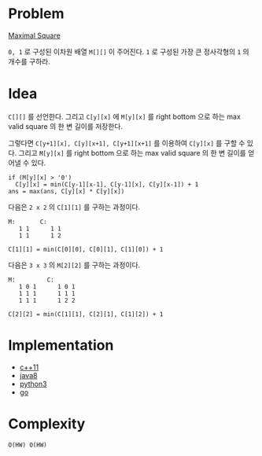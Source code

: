 # Problem

[Maximal Square](https://leetcode.com/problems/maximal-square/)

`0, 1` 로 구성된 이차원 배열 `M[][]` 이 주어진다. `1` 로 구성된
가장 큰 정사각형의 `1` 의 개수를 구하라.

# Idea

`C[][]` 를 선언한다. 그리고 `C[y][x]` 에 `M[y][x]` 를 right bottom
으로 하는 max valid square 의 한 변 길이를 저장한다. 

그렇다면 `C[y+1][x], C[y][x+1], C[y+1][x+1]` 를 이용하여 `C[y][x]` 를
구할 수 있다. 그리고 `M[y][x]` 를 right bottom 으로 하는 max valid
square 의 한 변 길이를 얻어낼 수 있다.

```
if (M[y][x] > '0')
  C[y][x] = min(C[y-1][x-1], C[y-1][x], C[y][x-1]) + 1
ans = max(ans, C[y][x] * C[y][x])
```

다음은 `2 x 2` 의 `C[1][1]` 를 구하는 과정이다.

```
M:       C:
   1 1      1 1
   1 1      1 2
   
C[1][1] = min(C[0][0], C[0][1], C[1][0]) + 1
```

다음은 `3 x 3` 의 `M[2][2]` 를 구하는 과정이다.

```
M:         C:
   1 0 1      1 0 1
   1 1 1      1 1 1 
   1 1 1      1 2 2
   
C[2][2] = min(C[1][1], C[2][1], C[1][2]) + 1
```

# Implementation

* [c++11](a.cpp)
* [java8](Solution.java)
* [python3](a.py)
* [go](a.go)

# Complexity

```
O(HW) O(HW)
```
